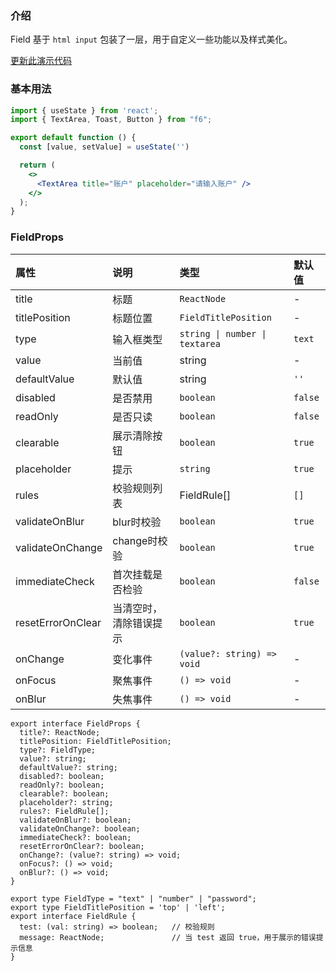 <div class="block-panel">

<h3>介绍</h3>

Field 基于 `html input` 包装了一层，用于自定义一些功能以及样式美化。


</div>
<div class="block-panel">
        <a class="to-github-link" target="_blank" href=https://github.com/Webang/f6/tree/master/packages/f6/packages/textarea/demo/basic.md>更新此演示代码</a>
        <h3>基本用法</h3>

```jsx
import { useState } from 'react';
import { TextArea, Toast, Button } from "f6";

export default function () {
  const [value, setValue] = useState('')

  return (
    <>
      <TextArea title="账户" placeholder="请输入账户" />
    </>
  );
}
```
</div>
<div class="block-panel">

<h3>FieldProps</h3>

| 属性 | 说明 | 类型 | 默认值 |
| :-  | :- | :- | :- |
| title | 标题 | `ReactNode` | - |
| titlePosition | 标题位置 | `FieldTitlePosition` | - |
| type | 输入框类型 | `string \| number \| textarea` | `text` |
| value | 当前值 | string | - |
| defaultValue | 默认值 | string | `''` |
| disabled | 是否禁用 | `boolean` | `false` |
| readOnly | 是否只读 | `boolean` | `false` |
| clearable | 展示清除按钮 | `boolean` | `true` |
| placeholder | 提示 | `string` | `true` |
| rules | 校验规则列表 | FieldRule[] | `[]` |
| validateOnBlur | blur时校验 | `boolean` | `true` |
| validateOnChange | change时校验 | `boolean` | `true` |
| immediateCheck | 首次挂载是否检验 | `boolean` | `false` |
| resetErrorOnClear | 当清空时，清除错误提示 | `boolean` | `true` |
| onChange | 变化事件 | `(value?: string) => void` | - |
| onFocus | 聚焦事件 | `() => void` | - |
| onBlur | 失焦事件 | `() => void` | - |


```tsx
export interface FieldProps {
  title?: ReactNode;
  titlePosition: FieldTitlePosition;
  type?: FieldType;
  value?: string;
  defaultValue?: string;
  disabled?: boolean;
  readOnly?: boolean;
  clearable?: boolean;
  placeholder?: string;
  rules?: FieldRule[];
  validateOnBlur?: boolean;
  validateOnChange?: boolean;
  immediateCheck?: boolean;
  resetErrorOnClear?: boolean;
  onChange?: (value?: string) => void;
  onFocus?: () => void;
  onBlur?: () => void;
}

export type FieldType = "text" | "number" | "password";
export type FieldTitlePosition = 'top' | 'left';
export interface FieldRule {
  test: (val: string) => boolean;   // 校验规则
  message: ReactNode;               // 当 test 返回 true，用于展示的错误提示信息
}
```
</div>